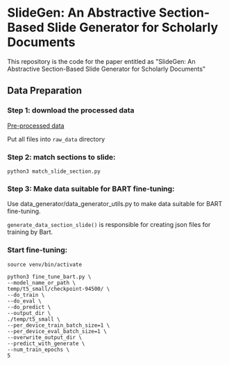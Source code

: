 # SlideGen: An Abstractive Section-Based Slide Generator for Scholarly Documents
This repository is the code for the paper entitled as "SlideGen: An Abstractive Section-Based Slide Generator for Scholarly Documents"


## Data Preparation 
### Step 1: download the processed data

[Pre-processed data](https://drive.google.com/file/d/1xYHXYoQBa7DJVrq0ePly58ioq2EmmVG8/view)

Put all files into `raw_data` directory


### Step 2: match sections to slide:

```
python3 match_slide_section.py
```

### Step 3: Make data suitable for BART fine-tuning:
Use data_generator/data_generator_utils.py to make data suitable for BART fine-tuning.

`generate_data_section_slide()` is responsible for creating json files for training by Bart.

### Start fine-tuning:
```
source venv/bin/activate

python3 fine_tune_bart.py \
--model_name_or_path \
temp/t5_small/checkpoint-94500/ \
--do_train \
--do_eval \
--do_predict \
--output_dir \
./temp/t5_small \
--per_device_train_batch_size=1 \
--per_device_eval_batch_size=1 \
--overwrite_output_dir \
--predict_with_generate \
--num_train_epochs \
5
```
<!-- 
experiments:
temp/tst-summarization3/ -> match with 256 tokens and trained with emtpy summaries
temp/tst-summarization1/ -> match with 128 tokens and trained without emtpy summaries
-->



